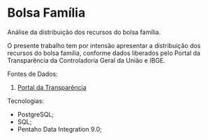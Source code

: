 # Bolsa Família
Análise da distribuição dos recursos do bolsa família.

O presente trabalho tem por intensão apresentar a distribuição dos recursos do bolsa familia, conforme dados liberados pelo Portal da Transparência da Controladoria Geral da União e IBGE.

Fontes de Dados:

1. [Portal da Transparência](http://www.portaltransparencia.gov.br/download-de-dados/bolsa-familia-pagamentos "Portal da Transparência")


Tecnologias:
- PostgreSQL;
- SQL;
- Pentaho Data Integration 9.0;
